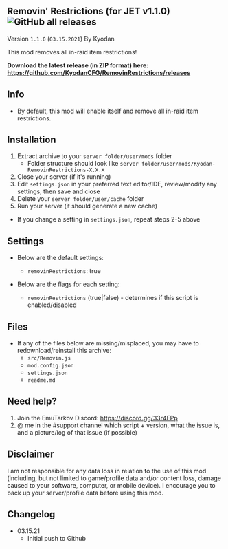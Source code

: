 Removin' Restrictions (for JET v1.1.0) ![GitHub all releases](https://img.shields.io/github/downloads/KyodanCFG/RemovinRestrictions/total?color=green&label=Downloads&style=flat-square)
----------------
Version `1.1.0` (`03.15.2021`)
By Kyodan

This mod removes all in-raid item restrictions!

**Download the latest release (in ZIP format) here: https://github.com/KyodanCFG/RemovinRestrictions/releases**
                                                                                   
## Info

- By default, this mod will enable itself and remove all in-raid item restrictions.

## Installation

1. Extract archive to your `server folder/user/mods` folder 
    * Folder structure should look like `server folder/user/mods/Kyodan-RemovinRestrictions-X.X.X`
2. Close your server (if it's running)
3. Edit `settings.json` in your preferred text editor/IDE, review/modify any settings, then save and close
4. Delete your `server folder/user/cache` folder
5. Run your server (it should generate a new cache)

* If you change a setting in `settings.json`, repeat steps 2-5 above

## Settings

- Below are the default settings:
    * `removinRestrictions`: true

- Below are the flags for each setting:
    * `removinRestrictions` (true|false)          - determines if this script is enabled/disabled

## Files

- If any of the files below are missing/misplaced, you may have to redownload/reinstall this archive:
    * `src/Removin.js`
    * `mod.config.json`
    * `settings.json`
    * `readme.md`

## Need help?

1. Join the EmuTarkov Discord: https://discord.gg/33r4FPp
2. @ me in the #support channel which script + version, what the issue is, and a picture/log of that issue (if possible)

## Disclaimer

I am not responsible for any data loss in relation to the use of this mod (including, but not limited to game/profile data and/or content loss, damage caused to your software, computer, or mobile device). I encourage you to back up your server/profile data before using this mod.

## Changelog

- 03.15.21
    * Initial push to Github
